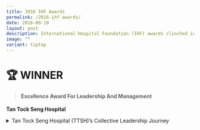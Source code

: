 ```yaml
---
title: 2016 IHF Awards
permalink: /2016-ihf-awards/
date: 2016-09-10
layout: post
description: International Hospital Foundation (IHF) awards clinched in 2016.
image: ""
variant: tiptap
---
```

<h1><strong>🏆 WINNER</strong></h1>
<blockquote>
<h4>Excellence Award For Leadership And Management</h4>
</blockquote>
<p><strong>Tan Tock Seng Hospital</strong>
</p>
<div data-type="detailGroup" class="isomer-accordion-group isomer-accordion isomer-accordion-white">
<details class="isomer-details">
<summary>Tan Tock Seng Hospital (TTSH)’s Collective Leadership Journey</summary>
<div data-type="detailsContent" class="isomer-details-content">
<p>Details TBC</p>
</div>
</details>
</div>
<p></p>
